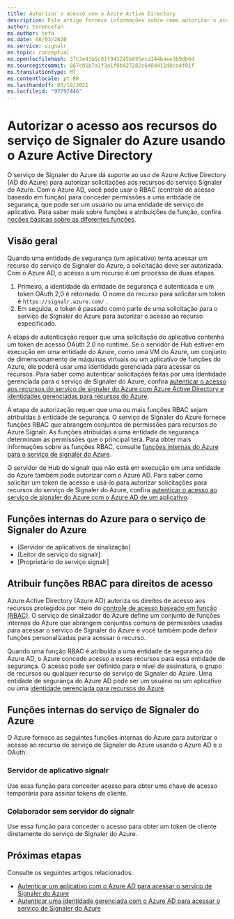 ```yaml
---
title: Autorizar o acesso com o Azure Active Directory
description: Este artigo fornece informações sobre como autorizar o acesso aos recursos do serviço de Signaler do Azure usando o Azure Active Directory.
author: terencefan
ms.author: tefa
ms.date: 08/03/2020
ms.service: signalr
ms.topic: conceptual
ms.openlocfilehash: 37c2e41b5c81f941245b895ecd144baee3b9db6d
ms.sourcegitcommit: 867cb1b7a1f3a1f0b427282c648d411d0ca4f81f
ms.translationtype: MT
ms.contentlocale: pt-BR
ms.lasthandoff: 03/19/2021
ms.locfileid: "97797446"
---
```

# <a name="authorize-access-to-azure-signalr-service-resources-using-azure-active-directory"></a>Autorizar o acesso aos recursos do serviço de Signaler do Azure usando o Azure Active Directory
O serviço de Signaler do Azure dá suporte ao uso de Azure Active Directory (AD do Azure) para autorizar solicitações aos recursos do serviço Signaler do Azure. Com o Azure AD, você pode usar o RBAC (controle de acesso baseado em função) para conceder permissões a uma entidade de segurança, que pode ser um usuário ou uma entidade de serviço de aplicativo. Para saber mais sobre funções e atribuições de função, confira [noções básicas sobre as diferentes funções](../role-based-access-control/overview.md).

## <a name="overview"></a>Visão geral
Quando uma entidade de segurança (um aplicativo) tenta acessar um recurso do serviço de Signaler do Azure, a solicitação deve ser autorizada. Com o Azure AD, o acesso a um recurso é um processo de duas etapas. 

 1. Primeiro, a identidade da entidade de segurança é autenticada e um token OAuth 2,0 é retornado. O nome do recurso para solicitar um token é `https://signalr.azure.com/` .
 2. Em seguida, o token é passado como parte de uma solicitação para o serviço de Signaler do Azure para autorizar o acesso ao recurso especificado.

A etapa de autenticação requer que uma solicitação do aplicativo contenha um token de acesso OAuth 2.0 no runtime. Se o servidor de Hub estiver em execução em uma entidade do Azure, como uma VM do Azure, um conjunto de dimensionamento de máquinas virtuais ou um aplicativo de funções do Azure, ele poderá usar uma identidade gerenciada para acessar os recursos. Para saber como autenticar solicitações feitas por uma identidade gerenciada para o serviço de Signaler do Azure, confira [autenticar o acesso aos recursos do serviço de signaler do Azure com Azure Active Directory e identidades gerenciadas para recursos do Azure](authenticate-managed-identity.md). 

A etapa de autorização requer que uma ou mais funções RBAC sejam atribuídas à entidade de segurança. O serviço de Signaler do Azure fornece funções RBAC que abrangem conjuntos de permissões para recursos do Azure Signalr. As funções atribuídas a uma entidade de segurança determinam as permissões que o principal terá. Para obter mais informações sobre as funções RBAC, consulte [funções internas do Azure para o serviço de signaler do Azure](#azure-built-in-roles-for-azure-signalr-service). 

O servidor de Hub do signalr que não está em execução em uma entidade do Azure também pode autorizar com o Azure AD. Para saber como solicitar um token de acesso e usá-lo para autorizar solicitações para recursos do serviço de Signaler do Azure, confira [autenticar o acesso ao serviço de signaler do Azure com o Azure AD de um aplicativo](authenticate-application.md). 

## <a name="azure-built-in-roles-for-azure-signalr-service"></a>Funções internas do Azure para o serviço de Signaler do Azure

- [Servidor de aplicativos de sinalização]
- [Leitor de serviço do signalr]
- [Proprietário do serviço signalr]

## <a name="assign-rbac-roles-for-access-rights"></a>Atribuir funções RBAC para direitos de acesso
Azure Active Directory (Azure AD) autoriza os direitos de acesso aos recursos protegidos por meio do [controle de acesso baseado em função (RBAC)](../role-based-access-control/overview.md). O serviço de sinalizador do Azure define um conjunto de funções internas do Azure que abrangem conjuntos comuns de permissões usadas para acessar o serviço de Signaler do Azure e você também pode definir funções personalizadas para acessar o recurso.

Quando uma função RBAC é atribuída a uma entidade de segurança do Azure AD, o Azure concede acesso a esses recursos para essa entidade de segurança. O acesso pode ser definido para o nível de assinatura, o grupo de recursos ou qualquer recurso do serviço de Signaler do Azure. Uma entidade de segurança do Azure AD pode ser um usuário ou um aplicativo ou uma [identidade gerenciada para recursos do Azure](../active-directory/managed-identities-azure-resources/overview.md).

## <a name="built-in-roles-for-azure-signalr-service"></a>Funções internas do serviço de Signaler do Azure
O Azure fornece as seguintes funções internas do Azure para autorizar o acesso ao recurso do serviço de Signaler do Azure usando o Azure AD e o OAuth:

### <a name="signalr-app-server"></a>Servidor de aplicativo signalr

Use essa função para conceder acesso para obter uma chave de acesso temporária para assinar tokens de cliente.

### <a name="signalr-serverless-contributor"></a>Colaborador sem servidor do signalr

Use essa função para conceder o acesso para obter um token de cliente diretamente do serviço de Signaler do Azure.

## <a name="next-steps"></a>Próximas etapas

Consulte os seguintes artigos relacionados:

- [Autenticar um aplicativo com o Azure AD para acessar o serviço de Signaler do Azure](authenticate-application.md)
- [Autenticar uma identidade gerenciada com o Azure AD para acessar o serviço de Signaler do Azure](authenticate-managed-identity.md)